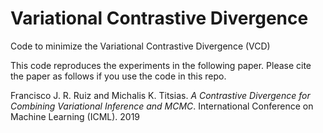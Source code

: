 # Variational Contrastive Divergence

Code to minimize the Variational Contrastive Divergence (VCD)

This code reproduces the experiments in the following paper. Please cite the paper as follows if you use the code in this repo.

Francisco J. R. Ruiz and Michalis K. Titsias. *A Contrastive Divergence for Combining Variational Inference and MCMC*. International Conference on Machine Learning (ICML). 2019
